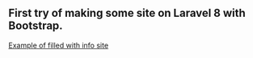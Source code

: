 First try of making some site on Laravel 8 with Bootstrap.
---
[Example of filled with info site](https://hexpcmaster.tk/)

